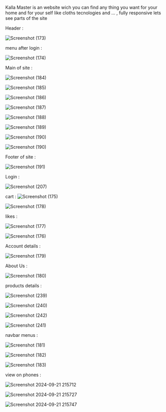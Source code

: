 Kalla Master is an website wich you can find any thing you want for your home and for your self like cloths tecnologies and ... , fully responsive lets see parts of the site 

Header : 

![Screenshot (173)](https://github.com/user-attachments/assets/f6fdb86a-8ab0-44a0-9768-f8d0bb85ce35)

menu after login : 

![Screenshot (174)](https://github.com/user-attachments/assets/17425e3a-2dc8-4138-a87e-5bd0485cb006)

Main of site : 

![Screenshot (184)](https://github.com/user-attachments/assets/257fe303-599c-4b91-9693-75b6dadef803)

![Screenshot (185)](https://github.com/user-attachments/assets/0691da37-0209-412b-9435-f6b07b30daa5)

![Screenshot (186)](https://github.com/user-attachments/assets/6e7b7be3-0f83-432e-91f4-4c4933bbfda0)

![Screenshot (187)](https://github.com/user-attachments/assets/6f83b849-6a6a-4a29-b1e1-115a8573268d)

![Screenshot (188)](https://github.com/user-attachments/assets/82ba1f35-4544-4504-95ae-e377d8d68323)

![Screenshot (189)](https://github.com/user-attachments/assets/4827f337-b935-4810-941e-1f56881c5486)

![Screenshot (190)](https://github.com/user-attachments/assets/745239c1-ec3e-45ba-b66e-9636f78bde25)

![Screenshot (190)](https://github.com/user-attachments/assets/6e57a764-690c-470c-a6dd-d49ffc74936c)

Footer of site : 

![Screenshot (191)](https://github.com/user-attachments/assets/4281ed4d-bbb5-4a35-8f96-c6cf262ac7f9)

Login : 

![Screenshot (207)](https://github.com/user-attachments/assets/092e01e2-58d2-42fc-a3a6-748779ada452)


cart : 
![Screenshot (175)](https://github.com/user-attachments/assets/01d91dbb-810a-43a1-8229-1643aa9452b3)

![Screenshot (178)](https://github.com/user-attachments/assets/e68b6211-cd77-40d7-bc62-236d9f184977)

likes : 

![Screenshot (177)](https://github.com/user-attachments/assets/a4048e14-474d-4877-ae95-87b1e8f33f32)

![Screenshot (176)](https://github.com/user-attachments/assets/07e0e8f2-cbca-4550-be84-19e5775cc41d)


Account details : 

![Screenshot (179)](https://github.com/user-attachments/assets/5910b8d3-12aa-4917-a9dc-e20e9cffa122)

About Us : 

![Screenshot (180)](https://github.com/user-attachments/assets/a7fb25e7-a5a6-4294-b590-3d023ca2245e)

products details : 

![Screenshot (239)](https://github.com/user-attachments/assets/ce27112b-2da4-4bc6-83d1-64b897646e1a)

![Screenshot (240)](https://github.com/user-attachments/assets/e3df7519-059b-41b7-b97d-f19838146a2e)

![Screenshot (242)](https://github.com/user-attachments/assets/22035b17-d707-4cb6-ba4c-ea62536691c8)

![Screenshot (241)](https://github.com/user-attachments/assets/4335f068-c247-4cdf-aa56-1c0889ec54f4)


navbar menus : 

![Screenshot (181)](https://github.com/user-attachments/assets/e6bc008d-7dc8-4f50-94c8-ced854d74cf6)

![Screenshot (182)](https://github.com/user-attachments/assets/7c9bacec-993f-4b45-b648-4ad386eb0086)

![Screenshot (183)](https://github.com/user-attachments/assets/4aff4e82-0e9c-47c8-80f8-a19fa0c74c3a)

view on phones : 

![Screenshot 2024-09-21 215712](https://github.com/user-attachments/assets/df3ee4c4-eb31-4945-a747-757fabdf69d1)

![Screenshot 2024-09-21 215727](https://github.com/user-attachments/assets/ab0f5673-a214-4c3b-b95d-ad56275c6f08)

![Screenshot 2024-09-21 215747](https://github.com/user-attachments/assets/54564db1-55f5-474e-8d50-b6101ba4342f)

